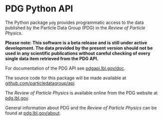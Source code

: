 PDG Python API
==============

The Python package `pdg` provides programmatic access to the data
published by the  Particle Data Group (PDG) in the
*Review of Particle Physics*.

**Please note: This software is a beta release and is still under active development.
The data provided by the present version should not be used in any scientific publications
without careful checking of every single data item retrieved from the PDG API.**

For documentation of the PDG API see [pdgapi.lbl.gov/doc](https://pdgapi.lbl.gov/doc). 

The source code for this package will be made available at
[github.com/particledatagroup/api](https://github.com/particledatagroup/api).

The *Review of Particle Physics* is available online from the PDG website at [pdg.lbl.gov](https://pdg.lbl.gov).

General information about PDG and the *Review of Particle Physics*
can be found at [pdg.lbl.gov/about](https://pdg.lbl.gov/about).
